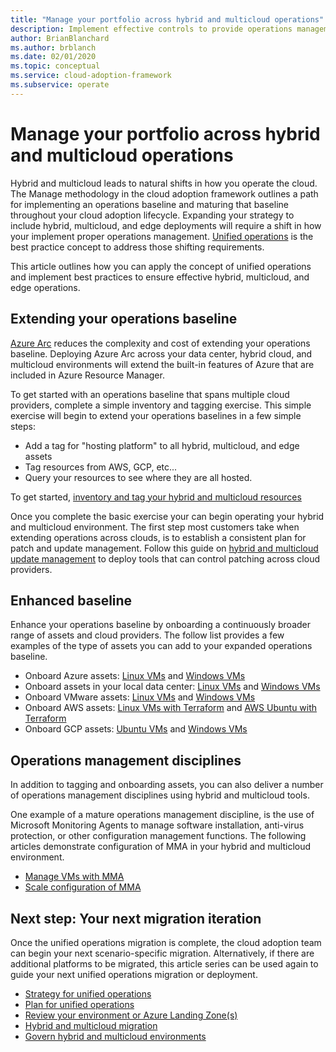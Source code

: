 ```yaml
---
title: "Manage your portfolio across hybrid and multicloud operations"
description: Implement effective controls to provide operations management across hybrid and multicloud deployments, leveraging Azure's enterprise control plane.
author: BrianBlanchard
ms.author: brblanch
ms.date: 02/01/2020
ms.topic: conceptual
ms.service: cloud-adoption-framework
ms.subservice: operate
---
```


# Manage your portfolio across hybrid and multicloud operations

Hybrid and multicloud leads to natural shifts in how you operate the cloud. The Manage methodology in the cloud adoption framework outlines a path for implementing an operations baseline and maturing that baseline throughout your cloud adoption lifecycle. Expanding your strategy to include hybrid, multicloud, and edge deployments will require a shift in how your implement proper operations management. [Unified operations](./unified-operations.md) is the best practice concept to address those shifting requirements.

This article outlines how you can apply the concept of unified operations and implement best practices to ensure effective hybrid, multicloud, and edge operations.

## Extending your operations baseline

[Azure Arc](https://docs.microsoft.com/azure/azure-arc/overview) reduces the complexity and cost of extending your operations baseline. Deploying Azure Arc across your data center, hybrid cloud, and multicloud environments will extend the built-in features of Azure that are included in Azure Resource Manager.

To get started with an operations baseline that spans multiple cloud providers, complete a simple inventory and tagging exercise. This simple exercise will begin to extend your operations baselines in a few simple steps:

- Add a tag for "hosting platform" to all hybrid, multicloud, and edge assets
- Tag resources from AWS, GCP, etc...
- Query your resources to see where they are all hosted.

To get started, [inventory and tag your hybrid and multicloud resources](../../manage/unified-operations/server/best-practices/arc-inventory-tagging.md)

Once you complete the basic exercise your can begin operating your hybrid and multicloud environment. The first step most customers take when extending operations across clouds, is to establish a consistent plan for patch and update management. Follow this guide on [hybrid and multicloud update management](../../manage/unified-operations/server/best-practices/arc-updatemanagement.md) to deploy tools that can control patching across cloud providers.

## Enhanced baseline

Enhance your operations baseline by onboarding a continuously broader range of assets and cloud providers. The follow list provides a few examples of the type of assets you can add to your expanded operations baseline.

- Onboard Azure assets: [Linux VMs](../../manage/unified-operations/server/best-practices/azure-arm-template-linux.md) and [Windows VMs](../../manage/unified-operations/server/best-practices/azure-arm-template-win.md)
- Onboard assets in your local data center: [Linux VMs](../../manage/unified-operations/server/best-practices/onboard-server-linux.md) and [Windows VMs](../../manage/unified-operations/server/best-practices/onboard-server-win.md)
- Onboard VMware assets: [Linux VMs](../../manage/unified-operations/server/best-practices/vmware-scaled-powercli-linux.md) and [Windows VMs](../../manage/unified-operations/server/best-practices/vmware-scaled-powercli-win.md)
- Onboard AWS assets: [Linux VMs with Terraform](../../manage/unified-operations/server/best-practices/aws-terraform-al2.md) and [AWS Ubuntu with Terraform](../../manage/unified-operations/server/best-practices/aws-terraform-ubuntu.md)
- Onboard GCP assets: [Ubuntu VMs](../../manage/unified-operations/server/best-practices/gcp-terraform-ubuntu.md) and [Windows VMs](../../manage/unified-operations/server/best-practices/gcp-terraform-windows.md)

## Operations management disciplines

In addition to tagging and onboarding assets, you can also deliver a number of operations management disciplines using hybrid and multicloud tools.

One example of a mature operations management discipline, is the use of Microsoft Monitoring Agents to manage software installation, anti-virus protection, or other configuration management functions. The following articles demonstrate configuration of MMA in your hybrid and multicloud environment.

- [Manage VMs with MMA](../../manage/unified-operations/server/best-practices/arc-vm-extension-mma-arm.md)
- [Scale configuration of MMA](../../manage/unified-operations/server/best-practices/arc-vm-extension-customscript-arm.md)

## Next step: Your next migration iteration

Once the unified operations migration is complete, the cloud adoption team can begin your next scenario-specific migration. Alternatively, if there are additional platforms to be migrated, this article series can be used again to guide your next unified operations migration or deployment.

- [Strategy for unified operations](./strategy.md)
- [Plan for unified operations](./plan.md)
- [Review your environment or Azure Landing Zone(s)](./ready.md)
- [Hybrid and multicloud migration](./migrate.md)
- [Govern hybrid and multicloud environments](./govern.md)
